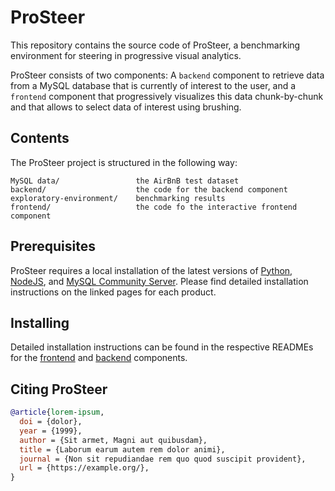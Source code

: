 # ProSteer

This repository contains the source code of ProSteer, a benchmarking environment for steering in progressive visual analytics.

ProSteer consists of two components: A `backend` component to retrieve data from a MySQL database that is currently of interest to the user, and a `frontend` component that progressively visualizes this data chunk-by-chunk and that allows to select data of interest using brushing.

## Contents

The ProSteer project is structured in the following way:

```
MySQL data/                 the AirBnB test dataset
backend/                    the code for the backend component
exploratory-environment/    benchmarking results
frontend/                   the code fo the interactive frontend component
```

## Prerequisites

ProSteer requires a local installation of the latest versions of [Python](https://www.python.org/downloads/), [NodeJS](https://nodejs.org/), and [MySQL Community Server](https://dev.mysql.com/downloads/mysql/5.7.html).
Please find detailed installation instructions on the linked pages for each product.


## Installing

Detailed installation instructions can be found in the respective READMEs for the [frontend](./frontend/) and [backend](./backend/) components.


## Citing ProSteer

```bib
@article{lorem-ipsum,
  doi = {dolor},
  year = {1999},
  author = {Sit armet, Magni aut quibusdam},
  title = {Laborum earum autem rem dolor animi},
  journal = {Non sit repudiandae rem quo quod suscipit provident},
  url = {https://example.org/},
}
```
